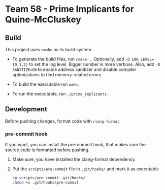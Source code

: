 # Team 58 - Prime Implicants for Quine-McCluskey

## Build

This project uses `cmake` as its build system.

- To generate the build files, run `cmake .`.
  Optionally, add `-D LOG_LEVEL={0,1,2}` to set the log level. Bigger number is more verbose.
  Also, add `-D SANITIZE=ON` to enable address sanitizer and disable compiler optimizations to find memory-related errors

- To build the executable run `make`.
- To run the executable, run `./prime_implicants`.

## Development

Before pushing changes, format code with `clang-format`.

### pre-commit hook

If you want, you can install the pre-commit hook, that makes sure the source code is formatted before pushing.

1. Make sure, you have installed the clang-format dependency.

2. Put the `scripts/pre-commit` file in `.git/hooks/` and mark it as executable

   ```bash
   cp scripts/pre-commit .git/hooks/
   chmod +x .git/hooks/pre-commit
   ```

